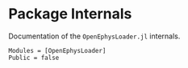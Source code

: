 # Package Internals #

Documentation of the `OpenEphysLoader.jl` internals.

```@autodocs
Modules = [OpenEphysLoader]
Public = false
```
